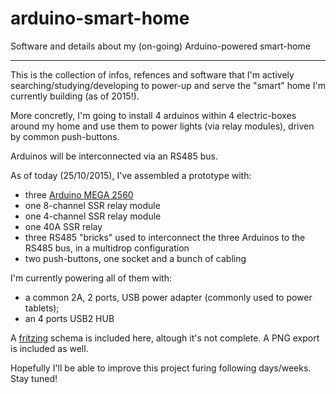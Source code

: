 # arduino-smart-home
Software and details about my (on-going) Arduino-powered smart-home

---

This is the collection of infos, refences and software that I'm actively searching/studying/developing to power-up and serve the "smart" home I'm currently building (as of 2015!).

More concretly, I'm going to install 4 arduinos within 4 electric-boxes around my home and use them to power lights (via relay modules), driven by common push-buttons.

Arduinos will be interconnected via an RS485 bus.

As of today (25/10/2015), I've assembled a prototype with:

   - three [Arduino MEGA 2560](https://www.arduino.cc/en/Main/ArduinoBoardMega2560Rev03 )
   - one 8-channel SSR relay module
   - one 4-channel SSR relay module
   - one 40A SSR relay
   - three RS485 "bricks" used to interconnect the three Arduinos to the RS485 bus, in a multidrop configuration
   - two push-buttons, one socket and a bunch of cabling

I'm currently powering all of them with:

  - a common 2A, 2 ports, USB power adapter (commonly used to power tablets);
  - an 4 ports USB2 HUB

A [fritzing](http://fritzing.org) schema is included here, altough it's not complete. A PNG export is included as well.

Hopefully I'll be able to improve this project furing following days/weeks. Stay tuned!

